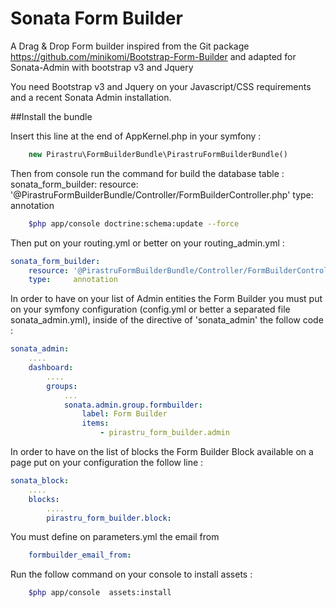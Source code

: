 

Sonata Form Builder
==========================

A Drag & Drop Form builder inspired from the Git package https://github.com/minikomi/Bootstrap-Form-Builder
and adapted for Sonata-Admin with bootstrap v3 and Jquery

You need Bootstrap v3 and Jquery on your Javascript/CSS requirements and a recent Sonata Admin installation.

##Install the bundle

Insert this line at the end of AppKernel.php in your symfony :

``` php
    new Pirastru\FormBuilderBundle\PirastruFormBuilderBundle()
```
Then from console run the command for build the database table :
sonata_form_builder:
    resource: '@PirastruFormBuilderBundle/Controller/FormBuilderController.php'
    type:     annotation

``` sh
    $php app/console doctrine:schema:update --force
```

Then put on your routing.yml or better on your routing_admin.yml :

``` yml
sonata_form_builder:
    resource: '@PirastruFormBuilderBundle/Controller/FormBuilderController.php'
    type:     annotation
```

In order to have on your list of Admin entities the Form Builder you must put on your symfony configuration (config.yml or better a separated file sonata_admin.yml), inside of the directive of 'sonata_admin' the follow code :

``` yml
sonata_admin:
    ....
    dashboard:
        ....
        groups:
            ...
            sonata.admin.group.formbuilder:
                label: Form Builder
                items:
                    - pirastru_form_builder.admin
```

In order to have on the list of blocks the Form Builder Block available on a page put on your configuration the follow line :

``` yml
sonata_block:
    ....
    blocks:
        ....
        pirastru_form_builder.block:
```


You must define on parameters.yml the email from

``` yml
    formbuilder_email_from:
```

Run the follow command on your console to install assets :

```sh
    $php app/console  assets:install
```

